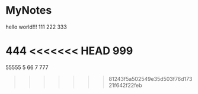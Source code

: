 # MyNotes
hello world!!!
111
222
333

444
<<<<<<< HEAD
999
=======
55555
5
66
7
777


>>>>>>> 81243f5a502549e35d503f76d17321f642f22feb
